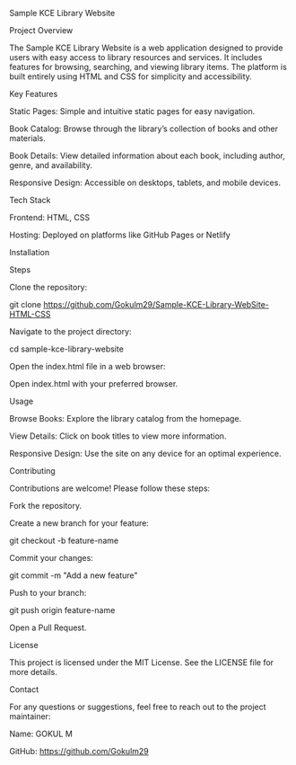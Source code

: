 Sample KCE Library Website

Project Overview

The Sample KCE Library Website is a web application designed to provide users with easy access to library resources and services. It includes features for browsing, searching, and viewing library items. The platform is built entirely using HTML and CSS for simplicity and accessibility.

Key Features

Static Pages: Simple and intuitive static pages for easy navigation.

Book Catalog: Browse through the library’s collection of books and other materials.

Book Details: View detailed information about each book, including author, genre, and availability.

Responsive Design: Accessible on desktops, tablets, and mobile devices.

Tech Stack

Frontend: HTML, CSS

Hosting: Deployed on platforms like GitHub Pages or Netlify

Installation

Steps

Clone the repository:

git clone https://github.com/Gokulm29/Sample-KCE-Library-WebSite-HTML-CSS

Navigate to the project directory:

cd sample-kce-library-website

Open the index.html file in a web browser:

Open index.html with your preferred browser.

Usage

Browse Books: Explore the library catalog from the homepage.

View Details: Click on book titles to view more information.

Responsive Design: Use the site on any device for an optimal experience.

Contributing

Contributions are welcome! Please follow these steps:

Fork the repository.

Create a new branch for your feature:

git checkout -b feature-name

Commit your changes:

git commit -m "Add a new feature"

Push to your branch:

git push origin feature-name

Open a Pull Request.

License

This project is licensed under the MIT License. See the LICENSE file for more details.

Contact

For any questions or suggestions, feel free to reach out to the project maintainer:

Name: GOKUL M

GitHub: https://github.com/Gokulm29
